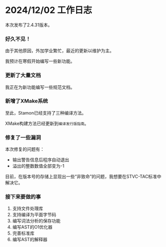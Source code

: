 # 2024/12/02 工作日志

本次发布了2.4.31版本。

### 好久不见！

由于其他原因，外加学业繁忙，最近的更新以维护为主。

我预计在寒假开始编写一些新功能。

### 更新了大量文档

我正在为新功能编写一些规范文档。

### 新增了XMake系统

至此，Stamon已经支持了三种编译方法。

XMake构建方法已经更新到``编译发行版指南``。

### 修复了一些漏洞

本次修复的问题有：

* 输出警告信息后程序自动退出
* 溢出的整数数值全部变为-1

目前，在版本号的存储上显现出一些“非致命”的问题，我想要在STVC-TAC标准中解决它。

### 接下来要做的事

1. 支持文件处理库
2. 支持编译为平面字节码
3. 编写词法分析的保存功能
4. 编写AST的O1优化器
5. 完善标准库
6. 编写AST的解释器